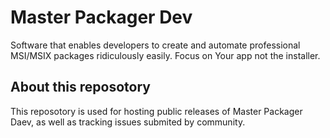 # Master Packager Dev
Software that enables developers to create and automate professional MSI/MSIX packages ridiculously easily.
Focus on Your app not the installer.

## About this reposotory
This reposotory is used for hosting public releases of Master Packager Daev, as well as tracking issues submited by community.

